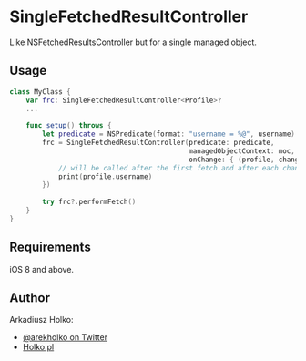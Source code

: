 # SingleFetchedResultController
Like NSFetchedResultsController but for a single managed object.

## Usage

```swift
class MyClass {
    var frc: SingleFetchedResultController<Profile>?
    ...
    
    func setup() throws {
        let predicate = NSPredicate(format: "username = %@", username)
        frc = SingleFetchedResultController(predicate: predicate,
                                            managedObjectContext: moc,
                                            onChange: { (profile, changeType) in
            // will be called after the first fetch and after each change to the object
            print(profile.username)
        })
    
        try frc?.performFetch()
    }
}
```

## Requirements

iOS 8 and above.

## Author

Arkadiusz Holko:

* [@arekholko on Twitter](https://twitter.com/arekholko)
* [Holko.pl](http://holko.pl/)

